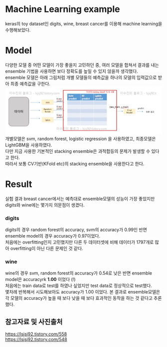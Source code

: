 # Machine Learning example  
keras의 toy dataset인 digits, wine, breast cancer를 이용해 machine learning을 수행해보았다.  
  

# Model  
다양한 모델 중 어떤 모델이 가장 좋을지 고민하던 중, 여러 모델을 합쳐서 결과를 내는 ensemble 기법을 사용하면 보다 정확도를 높일 수 있지 않을까 생각했다.  
ensemble 모델은 아래 그림처럼 개별 모델들의 예측값을 하나의 모델의 입력값으로 받아 최종 예측값을 구한다.  
![ensemble](https://github.com/estela19/AIFFEL/blob/master/exp02/ensemble.JPG)  
개별모델은 svm, random forest, logistic regression 을 사용하였고, 최종모델은 LightGBM을 사용하였다.  
다만 지금 사용한 기본적인 stacking ensemble은 과적합등의 문제가 발생할 수 있다고 한다.  
따라서 보통 CV기반(KFold etc)의 stacking ensemble을 사용한다고 한다.   
  
# Result  
실험 결과 breast cancer에서는 예측대로 ensemble모델의 성능이 가장 좋았지만 digits와 wine에는 몇가지 의문점이 생겼다.  
### digits  
digits의 경우 random forest의 accuracy, svm의 accuracy가 0.99인 반면 ensemble model의 경우 accuracy가 0.97이었다.  
처음에는 overfitting인지 고민했지만 다른 두 데이터셋에 비해 데이터가 1797개로 많아 overfitting이 아닌 다른 문제인 것 같다.  
  
### wine  
wine의 경우 svm, random forest의 accuracy가 0.54로 낮은 반면 ensemble model은 accuracyrk **1.00** 이었다 (!)  
처음에는 train data로 test를 하였나 싶었지만 test data로 정상적으로 test했다.  
몇차례 반복해서 시도해보아도 accuracy가 1.00 이었다. 
본 결과로 ensemble모델은 각 모델의 accuracy가 높을 때 보다 낮을 때 보다 효과적인 동작을 하는 것 같다고 추론했다.  

  
   
     
     
## 참고자료 및 사진출처  
https://lsjsj92.tistory.com/558  
https://lsjsj92.tistory.com/548  
